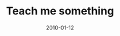 ---
layout: base.njk
title : 'Teach me something' 
view_title : 'Teach me something' 
year : '2010' 
date : '2010-01-12' 
img_file : '/drawing/teachmesomething.png' 
html_file : 'teachmesomething' 
next_html : 'im99percentsureiwanttomarryyou.html' 
year_order : '1' 
permalink : "title/{{html_file}}.html"
---